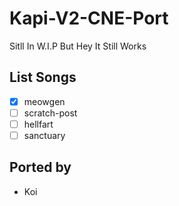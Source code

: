 # Kapi-V2-CNE-Port
Sitll In W.I.P But Hey It Still Works

## List Songs
- [x] meowgen
- [ ] scratch-post
- [ ] hellfart
- [ ] sanctuary
## Ported by
- Koi